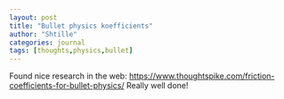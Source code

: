 ```yaml
---
layout: post
title: "Bullet physics koefficients"
author: "Shtille"
categories: journal
tags: [thoughts,physics,bullet]
---
```


Found nice research in the web:
https://www.thoughtspike.com/friction-coefficients-for-bullet-physics/
Really well done! 